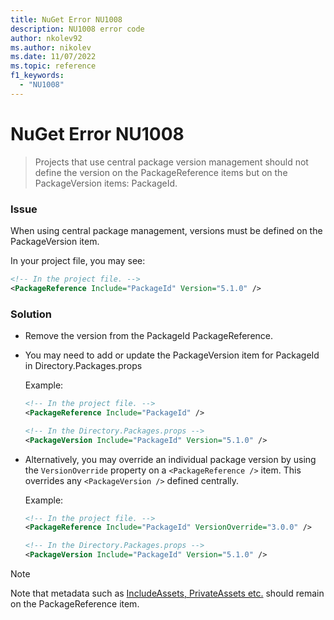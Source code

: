 ```yaml
---
title: NuGet Error NU1008
description: NU1008 error code
author: nkolev92
ms.author: nikolev
ms.date: 11/07/2022
ms.topic: reference
f1_keywords: 
  - "NU1008"
---
```


# NuGet Error NU1008

> Projects that use central package version management should not define the version on the PackageReference items but on the PackageVersion items: PackageId.

### Issue

When using central package management, versions must be defined on the PackageVersion item.

In your project file, you may see:

```xml
<!-- In the project file. -->
<PackageReference Include="PackageId" Version="5.1.0" />
```

### Solution

- Remove the version from the PackageId PackageReference.
- You may need to add or update the PackageVersion item for PackageId in Directory.Packages.props

    Example:

    ```xml
    <!-- In the project file. -->
    <PackageReference Include="PackageId" />
    ```

    ```xml
    <!-- In the Directory.Packages.props -->
    <PackageVersion Include="PackageId" Version="5.1.0" />
    ```

- Alternatively, you may override an individual package version by using the `VersionOverride` property on a `<PackageReference />` item.
This overrides any `<PackageVersion />` defined centrally.

    Example:

    ```xml
    <!-- In the project file. -->
    <PackageReference Include="PackageId" VersionOverride="3.0.0" />
    ```

    ```xml
    <!-- In the Directory.Packages.props -->
    <PackageVersion Include="PackageId" Version="5.1.0" />
    ```


> [!NOTE]
> Note that metadata such as [IncludeAssets, PrivateAssets etc.](../../consume-packages/Package-References-in-Project-Files.md#controlling-dependency-assets) should remain on the PackageReference item.
